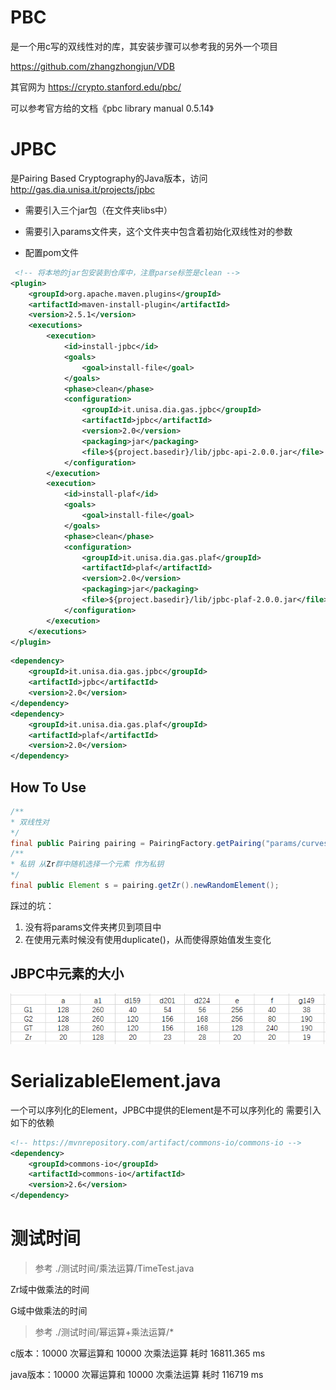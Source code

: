# PBC

是一个用c写的双线性对的库，其安装步骤可以参考我的另外一个项目

https://github.com/zhangzhongjun/VDB

其官网为 https://crypto.stanford.edu/pbc/

可以参考官方给的文档《pbc library manual 0.5.14》

# JPBC 

是Pairing Based Cryptography的Java版本，访问 http://gas.dia.unisa.it/projects/jpbc

* 需要引入三个jar包（在文件夹libs中）

* 需要引入params文件夹，这个文件夹中包含着初始化双线性对的参数

* 配置pom文件


```xml
 <!-- 将本地的jar包安装到仓库中，注意parse标签是clean -->
<plugin>
	<groupId>org.apache.maven.plugins</groupId>
	<artifactId>maven-install-plugin</artifactId>
	<version>2.5.1</version>
	<executions>
		<execution>
			<id>install-jpbc</id>
			<goals>
				<goal>install-file</goal>
			</goals>
			<phase>clean</phase>
			<configuration>
				<groupId>it.unisa.dia.gas.jpbc</groupId>
				<artifactId>jpbc</artifactId>
				<version>2.0</version>
				<packaging>jar</packaging>
				<file>${project.basedir}/lib/jpbc-api-2.0.0.jar</file>
			</configuration>
		</execution>
		<execution>
			<id>install-plaf</id>
			<goals>
				<goal>install-file</goal>
			</goals>
			<phase>clean</phase>
			<configuration>
				<groupId>it.unisa.dia.gas.plaf</groupId>
				<artifactId>plaf</artifactId>
				<version>2.0</version>
				<packaging>jar</packaging>
				<file>${project.basedir}/lib/jpbc-plaf-2.0.0.jar</file>
			</configuration>
		</execution>
	</executions>
</plugin>
```
```xml
<dependency>
	<groupId>it.unisa.dia.gas.jpbc</groupId>
	<artifactId>jpbc</artifactId>
	<version>2.0</version>
</dependency>
<dependency>
	<groupId>it.unisa.dia.gas.plaf</groupId>
	<artifactId>plaf</artifactId>
	<version>2.0</version>
</dependency>
```

## How To Use

```java
/**
* 双线性对
*/
final public Pairing pairing = PairingFactory.getPairing("params/curves/a.properties");
/**
* 私钥 从Zr群中随机选择一个元素 作为私钥
*/
final public Element s = pairing.getZr().newRandomElement();
```

踩过的坑：
1. 没有将params文件夹拷贝到项目中
2. 在使用元素时候没有使用duplicate()，从而使得原始值发生变化

##  JBPC中元素的大小

![双线性对中元素的大小](imgs/双线性对中元素的大小.PNG)

# SerializableElement.java

一个可以序列化的Element，JPBC中提供的Element是不可以序列化的
需要引入如下的依赖
```xml
<!-- https://mvnrepository.com/artifact/commons-io/commons-io -->
<dependency>
	<groupId>commons-io</groupId>
	<artifactId>commons-io</artifactId>
	<version>2.6</version>
</dependency>
```

# 测试时间

> 参考  ./测试时间/乘法运算/TimeTest.java

Zr域中做乘法的时间

G域中做乘法的时间

> 参考 ./测试时间/幂运算+乘法运算/*

c版本：10000 次幂运算和 10000 次乘法运算 耗时 16811.365 ms


java版本：10000 次幂运算和 10000 次乘法运算 耗时 116719 ms